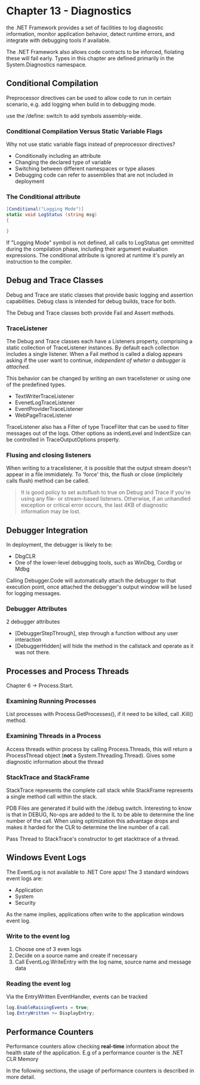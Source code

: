 # Chapter 13 - Diagnostics

the .NET Framework provides a set of facilities to log diagnostic information, monitor application behavior, detect runtime errors, and integrate with debugging tools if available.

The .NET Framework also allows code contracts to be inforced, fiolating these will fail early.
Types in this chapter are defined primarily in the System.Diagnostics namespace.

## Conditional Compilation

Preprocessor directives can be used to allow code to run in certain scenario, e.g. add logging when build in to debugging mode.

use the /define: switch to add symbols assembly-wide.

### Conditional Compilation Versus Static Variable Flags

Why not use static variable flags instead of preprocessor directives?
- Conditionally including an attribute
- Changing the declared type of variable
- Switching between different namespaces or type aliases
- Debugging code can refer to assemblies that are not included in deployment

### The Conditional attribute

```csharp
[Conditional("Logging Mode")]
static void LogStatus (string msg)
{

}
```

If "Logging Mode" symbol is not defined, all calls to LogStatus get ommitted during the compilation phase, including their argument evaluation expressions. The conditional attribute is ignored at runtime it's purely an instruction to the compiler.

## Debug and Trace Classes

Debug and Trace are static classes that provide basic logging and assertion capabilities. Debug class is intended for debug builds, trace for both.

The Debug and Trace classes both provide Fail and Assert methods.

### TraceListener

The Debug and Trace classes each have a Listeners property, comprising a static collection of TraceListener instances. By default each collection includes a single listener. When a Fail method is called a dialog appears asking if the user want to continue, *independent of wheter a debugger is attached.*

This behavior can be changed by writing an own tracelistener or using one of the predefined types.
- TextWriterTraceListener
- EvenetLogTraceListener
- EventProviderTraceListener
- WebPageTraceListener

TraceListener also has a Filter of type TraceFilter that can be used to filter messages out of the logs. Other options as indentLevel and IndentSize can be controlled in TraceOutputOptions property.

### Flusing and closing listeners

When writing to a tracelistener, it is possible that the output stream doesn't appear in a file immidiately. To 'force' this, the flush or close (implicitely calls flush) method can be called.

> It is good policy to set autoflush to true on Debug and Trace if you're using any file- or stream-based listeners. Otherwise, if an unhandled exception or critical error occurs, the last 4KB of diagnostic information may be lost.

## Debugger Integration

In deployment, the debugger is likely to be:
- DbgCLR
- One of the lower-level debugging tools, such as WinDbg, Cordbg or Mdbg

Calling Debugger.Code will automatically attach the debugger to that execution point, once attached the debugger's output window will be lused for logging messages.

### Debugger Attributes

2 debugger attributes
- [DebuggerStepThrough], step through a function without any user interaction
- [DebuggerHidden] will hide the method in the callstack and operate as it was not there.

## Processes and Process Threads

Chapter 6 -> Process.Start.

### Examining Running Processes

List processes with Process.GetProcesses(), if it need to be killed, call .Kill() method.

### Examining Threads in a Process

Access threads within process by calling Process.Threads, this will return a ProcessThread object (**not** a System.Threading.Thread). Gives some diagnostic information about the thread

### StackTrace and StackFrame

StackTrace represents the complete call stack while StackFrame represents a single method call within the stack. 

PDB Files are generated if build with the /debug switch.
Interesting to know is that in DEBUG, No-ops are added to the IL to be able to determine the line number of the call. When using optimization this advantage drops and makes it harded for the CLR to determine the line number of a call.

Pass Thread to StackTrace's constructor to get stacktrace of a thread.

## Windows Event Logs

The EventLog is not available to .NET Core apps!
The 3 standard windows event logs are:
- Application
- System
- Security

As the name implies, applications often write to the application windows event log.

### Write to the event log

1. Choose one of 3 even logs
2. Decide on a source name and create if necessary
3. Call EventLog.WriteEntry with the log name, source name and message data

### Reading the event log

Via the EntryWritten EventHandler, events can be tracked
```csharp
log.EnableRaisingEvents = true;
log.EntryWritten += DisplayEntry;
```

## Performance Counters

Performance counters allow checking **real-time** information about the health state of the application. E.g of a performance counter is the .NET CLR Memory

In the following sections, the usage of performance counters is described in more detail.
